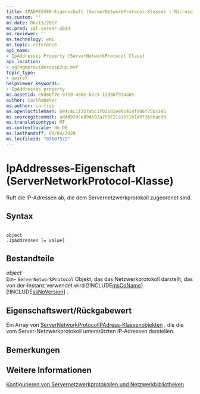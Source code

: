 ```yaml
---
title: IPADRESSEN-Eigenschaft (ServerNetworkProtocol-Klasse) | Microsoft-Dokumentation
ms.custom: ''
ms.date: 06/13/2017
ms.prod: sql-server-2014
ms.reviewer: ''
ms.technology: wmi
ms.topic: reference
api_name:
- IpAddresses Property (ServerNetworkProtocol Class)
api_location:
- sqlmgmproviderxpsp2up.mof
topic_type:
- apiref
helpviewer_keywords:
- IpAddresses property
ms.assetid: e5d66f7e-9719-436e-b723-12d56f914a05
author: CarlRabeler
ms.author: carlrab
ms.openlocfilehash: b94c4c11327abc1f02bd1e99c414f806f75bc145
ms.sourcegitcommit: ad4d92dce894592a259721a1571b1d8736abacdb
ms.translationtype: MT
ms.contentlocale: de-DE
ms.lasthandoff: 08/04/2020
ms.locfileid: "87607572"
---
```

# <a name="ipaddresses-property-servernetworkprotocol-class"></a>IpAddresses-Eigenschaft (ServerNetworkProtocol-Klasse)
  Ruft die IP-Adressen ab, die dem Servernetzwerkprotokoll zugeordnet sind.  
  
## <a name="syntax"></a>Syntax  
  
```  
  
object  
.IpAddresses [= value]  
```  
  
## <a name="parts"></a>Bestandteile  
 *object*  
 Ein- `ServerNetworkProtocol` Objekt, das das Netzwerkprotokoll darstellt, das von der-Instanz verwendet wird [!INCLUDE[msCoName](../../../includes/msconame-md.md)] [!INCLUDE[ssNoVersion](../../../includes/ssnoversion-md.md)] .  
  
## <a name="property-valuereturn-value"></a>Eigenschaftswert/Rückgabewert  
 Ein Array von [ServerNetworkProtocolIPAdress-Klassenobjekten](../servernetworkprotocolipaddress-class/servernetworkprotocolipaddress-class.md) , die die vom Server-Netzwerkprotokoll unterstützten IP-Adressen darstellen.  
  
## <a name="remarks"></a>Bemerkungen  
  
## <a name="see-also"></a>Weitere Informationen  
 [Konfigurieren von Servernetzwerkprotokollen und Netzwerkbibliotheken](https://msdn.microsoft.com/library/ms177485\(v=sql.100\).aspx)  
  
  
